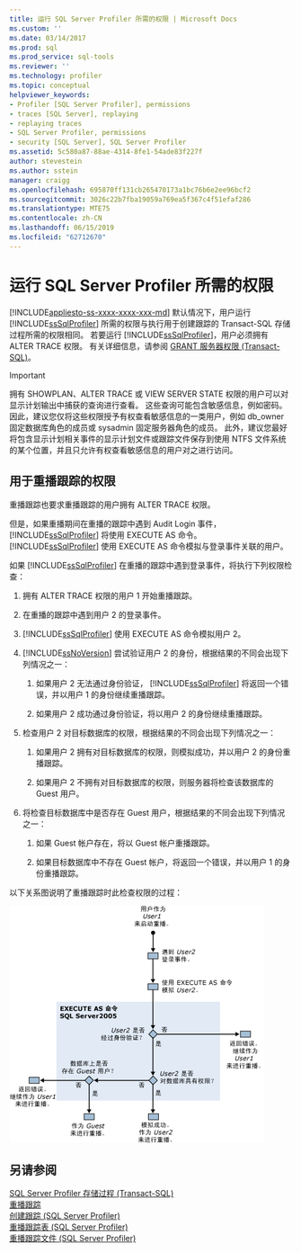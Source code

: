 ```yaml
---
title: 运行 SQL Server Profiler 所需的权限 | Microsoft Docs
ms.custom: ''
ms.date: 03/14/2017
ms.prod: sql
ms.prod_service: sql-tools
ms.reviewer: ''
ms.technology: profiler
ms.topic: conceptual
helpviewer_keywords:
- Profiler [SQL Server Profiler], permissions
- traces [SQL Server], replaying
- replaying traces
- SQL Server Profiler, permissions
- security [SQL Server], SQL Server Profiler
ms.assetid: 5c580a87-88ae-4314-8fe1-54ade83f227f
author: stevestein
ms.author: sstein
manager: craigg
ms.openlocfilehash: 695870ff131cb265470173a1bc76b6e2ee96bcf2
ms.sourcegitcommit: 3026c22b7fba19059a769ea5f367c4f51efaf286
ms.translationtype: MTE75
ms.contentlocale: zh-CN
ms.lasthandoff: 06/15/2019
ms.locfileid: "62712670"
---
```

# <a name="permissions-required-to-run-sql-server-profiler"></a>运行 SQL Server Profiler 所需的权限
[!INCLUDE[appliesto-ss-xxxx-xxxx-xxx-md](../../includes/appliesto-ss-xxxx-xxxx-xxx-md.md)]
  默认情况下，用户运行 [!INCLUDE[ssSqlProfiler](../../includes/sssqlprofiler-md.md)] 所需的权限与执行用于创建跟踪的 Transact-SQL 存储过程所需的权限相同。 若要运行 [!INCLUDE[ssSqlProfiler](../../includes/sssqlprofiler-md.md)]，用户必须拥有 ALTER TRACE 权限。 有关详细信息，请参阅 [GRANT 服务器权限 (Transact-SQL)](../../t-sql/statements/grant-server-permissions-transact-sql.md)。  
  
> [!IMPORTANT]  
>  拥有 SHOWPLAN、ALTER TRACE 或 VIEW SERVER STATE 权限的用户可以对显示计划输出中捕获的查询进行查看。 这些查询可能包含敏感信息，例如密码。 因此，建议您仅将这些权限授予有权查看敏感信息的一类用户，例如 db_owner 固定数据库角色的成员或 sysadmin 固定服务器角色的成员。 此外，建议您最好将包含显示计划相关事件的显示计划文件或跟踪文件保存到使用 NTFS 文件系统的某个位置，并且只允许有权查看敏感信息的用户对之进行访问。  
  
## <a name="permissions-used-to-replay-traces"></a>用于重播跟踪的权限  
 重播跟踪也要求重播跟踪的用户拥有 ALTER TRACE 权限。  
  
 但是，如果重播期间在重播的跟踪中遇到 Audit Login 事件， [!INCLUDE[ssSqlProfiler](../../includes/sssqlprofiler-md.md)] 将使用 EXECUTE AS 命令。 [!INCLUDE[ssSqlProfiler](../../includes/sssqlprofiler-md.md)] 使用 EXECUTE AS 命令模拟与登录事件关联的用户。  
  
 如果 [!INCLUDE[ssSqlProfiler](../../includes/sssqlprofiler-md.md)] 在重播的跟踪中遇到登录事件，将执行下列权限检查：  
  
1.  拥有 ALTER TRACE 权限的用户 1 开始重播跟踪。  
  
2.  在重播的跟踪中遇到用户 2 的登录事件。  
  
3.  [!INCLUDE[ssSqlProfiler](../../includes/sssqlprofiler-md.md)] 使用 EXECUTE AS 命令模拟用户 2。  
  
4.  [!INCLUDE[ssNoVersion](../../includes/ssnoversion-md.md)] 尝试验证用户 2 的身份，根据结果的不同会出现下列情况之一：  
  
    1.  如果用户 2 无法通过身份验证， [!INCLUDE[ssSqlProfiler](../../includes/sssqlprofiler-md.md)] 将返回一个错误，并以用户 1 的身份继续重播跟踪。  
  
    2.  如果用户 2 成功通过身份验证，将以用户 2 的身份继续重播跟踪。  
  
5.  检查用户 2 对目标数据库的权限，根据结果的不同会出现下列情况之一：  
  
    1.  如果用户 2 拥有对目标数据库的权限，则模拟成功，并以用户 2 的身份重播跟踪。  
  
    2.  如果用户 2 不拥有对目标数据库的权限，则服务器将检查该数据库的 Guest 用户。  
  
6.  将检查目标数据库中是否存在 Guest 用户，根据结果的不同会出现下列情况之一：  
  
    1.  如果 Guest 帐户存在，将以 Guest 帐户重播跟踪。  
  
    2.  如果目标数据库中不存在 Guest 帐户，将返回一个错误，并以用户 1 的身份重播跟踪。  
  
 以下关系图说明了重播跟踪时此检查权限的过程：  
  
 ![SQL Server Profiler 重播跟踪权限](../../tools/sql-server-profiler/media/replaytracedecisiontree.gif "SQL Server Profiler 重播跟踪权限")  
  
## <a name="see-also"></a>另请参阅  
 [SQL Server Profiler 存储过程 (Transact-SQL)](../../relational-databases/system-stored-procedures/sql-server-profiler-stored-procedures-transact-sql.md)   
 [重播跟踪](../../tools/sql-server-profiler/replay-traces.md)   
 [创建跟踪 (SQL Server Profiler)](../../tools/sql-server-profiler/create-a-trace-sql-server-profiler.md)   
 [重播跟踪表 (SQL Server Profiler)](../../tools/sql-server-profiler/replay-a-trace-table-sql-server-profiler.md)   
 [重播跟踪文件 (SQL Server Profiler)](../../tools/sql-server-profiler/replay-a-trace-file-sql-server-profiler.md)  
  
  
